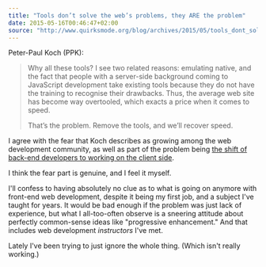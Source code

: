 ```yaml
---
title: "Tools don’t solve the web’s problems, they ARE the problem"
date: 2015-05-16T00:46:47+02:00
source: "http://www.quirksmode.org/blog/archives/2015/05/tools_dont_solv.html"
---
```


Peter-Paul Koch (PPK):

> Why all these tools? I see two related reasons: emulating native, and the fact that people with a server-side background coming to JavaScript development take existing tools because they do not have the training to recognise their drawbacks. Thus, the average web site has become way overtooled, which exacts a price when it comes to speed.
>
> That’s the problem. Remove the tools, and we’ll recover speed.

I agree with the fear that Koch describes as growing among the web development community, as well as part of the problem being [the shift of back-end developers to working on the client side](http://www.quirksmode.org/blog/archives/2015/01/front_end_and_b.html).

I think the fear part is genuine, and I feel it myself.

I'll confess to having absolutely no clue as to what is going on anymore with front-end web development, despite it being my first job, and a subject I've taught for years. It would be bad enough if the problem was just lack of experience, but what I all-too-often observe is a sneering attitude about perfectly common-sense ideas like "progressive enhancement." And that includes web development *instructors* I've met.

Lately I've been trying to just ignore the whole thing. (Which isn't really working.)
